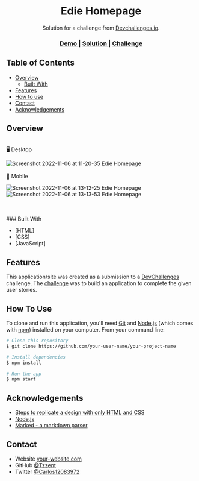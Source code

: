 <!-- Please update value in the {}  -->

<h1 align="center">Edie Homepage</h1>

<div align="center">
   Solution for a challenge from  <a href="http://devchallenges.io" target="_blank">Devchallenges.io</a>.
</div>

<div align="center">
  <h3>
    <a href="https://ediehomepage-8b855.web.app">
      Demo
    </a>
    <span> | </span>
    <a href="https://github.com/Tzzent/Edie-Homepage">
      Solution
    </a>
    <span> | </span>
    <a href="https://devchallenges.io/challenges/xobQBuf8zWWmiYMIAZe0">
      Challenge
    </a>
  </h3>
</div>

<!-- TABLE OF CONTENTS -->

## Table of Contents

- [Overview](#overview)
  - [Built With](#built-with)
- [Features](#features)
- [How to use](#how-to-use)
- [Contact](#contact)
- [Acknowledgements](#acknowledgements)

<!-- OVERVIEW -->

## Overview
<br>
🖥️ Desktop<br>

![Screenshot 2022-11-06 at 11-20-35 Edie Homepage](https://user-images.githubusercontent.com/86677547/200189582-037310fb-77c2-4fbc-a1eb-d0bcf61f8e1e.png)
<br>
<br>
📱 Mobile<br>

![Screenshot 2022-11-06 at 13-12-25 Edie Homepage](https://user-images.githubusercontent.com/86677547/200189591-4a8e94b5-f6c4-4693-a6ea-95871725f324.png)
<br>
![Screenshot 2022-11-06 at 13-13-53 Edie Homepage](https://user-images.githubusercontent.com/86677547/200189593-f6a5b18e-6cce-42a6-8464-b6132c6e0444.png)


<br>
<br>
### Built With

<!-- This section should list any major frameworks that you built your project using. Here are a few examples.-->

- [HTML]
- [CSS]
- [JavaScript]

## Features

<!-- List the features of your application or follow the template. Don't share the figma file here :) -->

This application/site was created as a submission to a [DevChallenges](https://devchallenges.io/challenges) challenge. The [challenge](https://devchallenges.io/challenges/xobQBuf8zWWmiYMIAZe0) was to build an application to complete the given user stories.

## How To Use

<!-- Example: -->

To clone and run this application, you'll need [Git](https://git-scm.com) and [Node.js](https://nodejs.org/en/download/) (which comes with [npm](http://npmjs.com)) installed on your computer. From your command line:

```bash
# Clone this repository
$ git clone https://github.com/your-user-name/your-project-name

# Install dependencies
$ npm install

# Run the app
$ npm start
```

## Acknowledgements

<!-- This section should list any articles or add-ons/plugins that helps you to complete the project. This is optional but it will help you in the future. For example -->

- [Steps to replicate a design with only HTML and CSS](https://devchallenges-blogs.web.app/how-to-replicate-design/)
- [Node.js](https://nodejs.org/)
- [Marked - a markdown parser](https://github.com/chjj/marked)

## Contact

- Website [your-website.com](https://{your-web-site-link})
- GitHub [@Tzzent](https://github.com/Tzzent)
- Twitter [@Carlos12083972](https://twitter.com/Carlos12083972)
